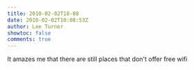 ```yaml
---
title: 2010-02-02T10-08
date: 2010-02-02T10:08:53Z
author: Lee Turner
showtoc: false
comments: true
---
```


It amazes me that there are still places that don't offer free wifi

